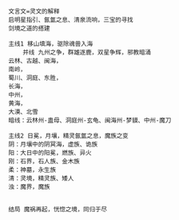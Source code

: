 
	文言文=灵文的解释
	启明星指引、氤氲之息、清泉流响，三宝的寻找
    剑境之道的搭建

	主线1 移山填海，驱除魂兽入海
        并线 九州之争，群雄逐鹿，双星争辉，邪教暗涌
	云林、古越、闽海，
	南岭，
	蜀川、洞庭、东胜，
	长海，
	中州，
	黄海，
	大漠、北雪
	暗线：云林州-蛊母、洞庭州-玄龟、闽海州-梦貘、中州-魔刀

    主线2 日冕，月壤，精灵氤氲之息，魔族之变
    阴：月壤中的阴冥海，虚族、诡族
    阳：大日中的阳冕，燃族、异火
    刚：石界，石人族、金木族
    柔：神墓，永生族
    清：灵境，精灵族、矮人
    浊：魔界，魔族   
    
    
    结局 魔祸再起，恍惚之境，同归于尽